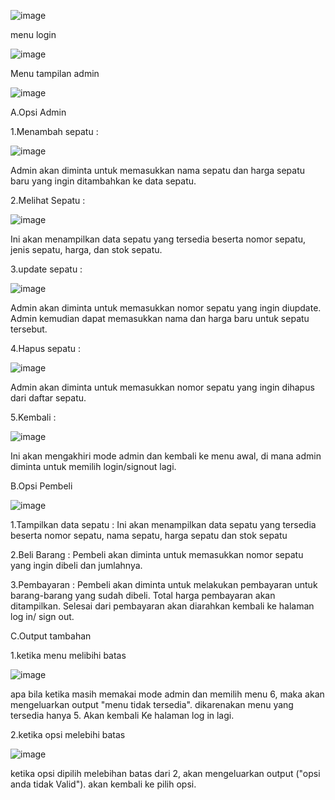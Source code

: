 ![image](https://github.com/Reyfaldho/Postest-2/assets/144695357/f92d2b9f-a366-4d0b-b848-f1c61324b39c)

menu login

![image](https://github.com/Reyfaldho/Postest-2/assets/144695357/6ca48aa6-f32d-4480-b07c-db9829f3115c)

Menu tampilan admin

![image](https://github.com/Reyfaldho/Postest-2/assets/144695357/68b64968-c6e3-490a-86c9-2a7a4d400caf)


A.Opsi Admin

1.Menambah sepatu :

![image](https://github.com/Reyfaldho/Postest-2/assets/144695357/d40393b8-a2e3-4664-beb0-aa06070496e3)

Admin akan diminta untuk memasukkan nama sepatu dan harga sepatu baru yang ingin ditambahkan ke data sepatu.

2.Melihat Sepatu : 

![image](https://github.com/Reyfaldho/Postest-2/assets/144695357/5cfba9f8-fcbf-407e-9a71-a7440820b217)

Ini akan menampilkan data sepatu yang tersedia beserta nomor sepatu, jenis sepatu, harga, dan stok sepatu.

3.update sepatu :

![image](https://github.com/Reyfaldho/Postest-2/assets/144695357/e165743d-9175-445d-b9aa-2341a09e9032)

Admin akan diminta untuk memasukkan nomor sepatu yang ingin diupdate. Admin kemudian dapat memasukkan nama dan harga baru untuk sepatu tersebut.

4.Hapus sepatu :

![image](https://github.com/Reyfaldho/Postest-2/assets/144695357/7ede6cd3-63d1-4539-b4e6-91e4fc9963d7)

Admin akan diminta untuk memasukkan nomor sepatu yang ingin dihapus dari daftar sepatu.

5.Kembali :

![image](https://github.com/Reyfaldho/Postest-2/assets/144695357/79e16310-912b-4af0-a568-b6b58bd6510f)

Ini akan mengakhiri mode admin dan kembali ke menu awal, di mana admin diminta untuk memilih login/signout lagi.

B.Opsi Pembeli

![image](https://github.com/Reyfaldho/Postest-2/assets/144695357/de459901-4c79-42d5-a0e2-fadbdf210e6f)

1.Tampilkan data sepatu : Ini akan menampilkan data sepatu yang tersedia beserta nomor sepatu, nama sepatu, harga sepatu dan stok sepatu

2.Beli Barang : Pembeli akan diminta untuk memasukkan nomor sepatu yang ingin dibeli dan jumlahnya. 

3.Pembayaran : Pembeli akan diminta untuk melakukan pembayaran untuk barang-barang yang sudah dibeli. Total harga pembayaran akan ditampilkan. Selesai dari pembayaran akan diarahkan kembali ke halaman log in/ sign out.

C.Output tambahan

1.ketika menu melibihi batas

![image](https://github.com/Reyfaldho/Postest-2/assets/144695357/7f5ccec6-f13d-41bf-9ed3-b66db2dd1676)

apa bila ketika masih memakai mode admin dan memilih menu 6, maka akan mengeluarkan output "menu tidak tersedia". dikarenakan menu yang tersedia hanya 5. Akan kembali Ke halaman log in lagi.

2.ketika opsi melebihi batas

![image](https://github.com/Reyfaldho/Postest-2/assets/144695357/5ea5dfba-d708-4087-a30f-fa2b2532899b)

ketika opsi dipilih melebihan batas dari 2, akan mengeluarkan output ("opsi anda tidak Valid"). akan kembali ke pilih opsi.
